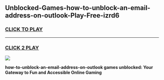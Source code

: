 
## Unblocked-Games-how-to-unblock-an-email-address-on-outlook-Play-Free-izrd6
<h3>
<a href="https://premium76.site?title=how-to-unblock-an-email-address-on-outlook&ref=21A">CLICK TO PLAY</a></h3>
<hr>

<h3>
<a href="https://premium76.site?title=how-to-unblock-an-email-address-on-outlook&ref=21A">CLICK 2 PLAY</a>
  
</h3>

<a href="https://premium76.site?title=how-to-unblock-an-email-address-on-outlook&ref=21A"><img src="https://clearcache.store/games.png"></a>


**how-to-unblock-an-email-address-on-outlook games unblocked: Your Gateway to Fun and Accessible Online Gaming**
